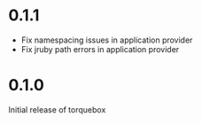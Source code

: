 # 0.1.1

* Fix namespacing issues in application provider
* Fix jruby path errors in application provider

# 0.1.0

Initial release of torquebox
